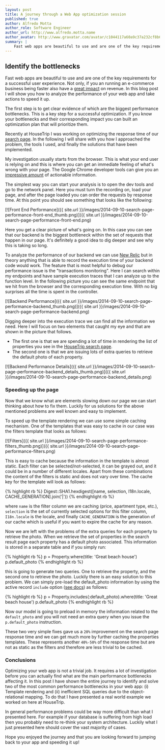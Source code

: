 ```yaml
---
layout: post
title: A journey through a Web App optimization session
published: true
author: Alfredo Motta
author_role: Software Engineer
author_url: http://www.alfredo.motta.name
author_avatar: http://www.gravatar.com/avatar/c1044117a60a9c37a232cf8b6e2c87a8.png
summary: |
    Fast web apps are beautiful to use and are one of the key requirements for a successful user experience. In this blog post I will show you how to analyze the performance of your web app and take actions to speed it up.
---
```


## Identify the bottlenecks
Fast web apps are beautiful to use and are one of the key requirements for a successful user experience. Not only, if you an running an e-commerce business being faster also have a [great impact](http://link.springer.com/article/10.1007%2Fs10618-008-0114-1) on revenue.  In this blog post I will show you how to analyze the performance of your web app and take actions to speed it up. 

The first step is to get clear evidence of which are the biggest performance bottlenecks. This is a key step for a successful optimization. If you know your bottlenecks and their corresponding impact you can built an optimization plan that will prioritize them. 

Recently at HouseTrip I was working on optimizing the response time of our [search page](housetrip.com/en/search-holiday-apartments/london). In the following I will share with you how I approached the problem, the tools I used, and finally the solutions that have been implemented.

My investigation usually starts from the browser. This is what your end user is relying on and this is where you can get an immediate feeling of what's wrong with your page. The Google Chrome developer tools can give you an [impressive amount](https://developer.chrome.com/devtools/docs/timeline) of actionable information.

The simplest way you can start your analysis is to open the dev tools and go to the network panel. Here you must turn the recording on, load your page, and after the page loaded you can order the requests by response time. At this point you should see something that looks like the following:

[![Front End Performance]({{ site.url }}/images/2014-09-10-search-page-performance-front-end_thumb.png)]({{ site.url }}/images/2014-09-10-search-page-performance-front-end.png)

Here you get a clear picture of what's going on. In this case you can see that our backend is the biggest bottleneck within the set of requests that happen in our page. It's definitely a good idea to dig deeper and see why this is taking so long.

To analyze the performance of our backend we can use [New Relic](http://newrelic.com/) but in theory anything that is able to record the execution time of your backend code would work. The feature that is most helpful to debug our performance issue is the "transactions monitoring". Here I can search within my endpoints and have sample execution traces that I can analyze up to the function level. In the following picture you can see the same endpoint that we hit from the browser and the corresponding execution time. With no big surprises all the time is spent in the controller.

[![Backend Performance]({{ site.url }}/images/2014-09-10-search-page-performance-backend_thumb.png)]({{ site.url }}/images/2014-09-10-search-page-performance-backend.png)

Digging deeper into the execution trace we can find all the information we need. Here I will focus on two elements that caught my eye and that are shown in the picture that follows. 

* The first one is that we are spending a lot of time in rendering the list of properties you see in the [HouseTrip search page](http://www.housetrip.com/en/search-holiday-apartments/london). 
* The second one is that we are issuing lots of extra queries to retrieve the default photo of each property. 

[![Backend Performance Details]({{ site.url }}/images/2014-09-10-search-page-performance-backend_details_thumb.png)]({{ site.url }}/images/2014-09-10-search-page-performance-backend_details.png)


### Speeding up the page

Now that we know what are elements slowing down our page we can start thinking about how to fix them. Luckily for us solutions for the above mentioned problems are well known and easy to implement.

To speed up the template rendering we can use some simple caching mechanism. One of the templates that was easy to cache in our case was the filters template that looks as follows:

[![Filters]({{ site.url }}/images/2014-09-10-search-page-performance-filters_thumb.png)]({{ site.url }}/images/2014-09-10-search-page-performance-filters.png)

This is easy to cache because the information in the template is almost static. Each filter can be selected/not-selected, it can be grayed out, and it could be in a number of different locales. Apart from these combinations the content of the filters is static and does not vary over time. The cache key for the template will look as follows:

{% highlight rb %}
Digest::SHA1.hexdigest([name, selection, I18n.locale, CACHE_GENERATION].join('|'))
{% endhighlight rb %}

where `name` is the filter column we are caching (price, apartment type, etc.), `selection` is the set of currently selected options for this filter column, `I18n.locale` is the locale, and finally `CACHE_GENERATION` is the generation of our cache which is useful if you want to expire the cache for any reason. 

Now we are left with the problems of the extra queries for each property to retrieve the photo. When we retrieve the set of properties in the search result page each property has a default photo associated. This information is stored in a separate table and if you simply run:

{% highlight rb %} 
p = Property.where(title: 'Great beach house')
p.default_photo
{% endhighlight rb %}

this is going to generate two queries. One to retrieve the property, and the second one to retrieve the photo. Luckily there is an easy solution to this problem. We can simply pre-load the default_photo information by using the active record `include` option ([see docs](http://api.rubyonrails.org/classes/ActiveRecord/QueryMethods.html#method-i-includes)) as follows:

{% highlight rb %}
p = Property.includes(:default_photo).where(title: 'Great beach house')
p.default_photo
{% endhighlight rb %}

Now our model is going to preload in memory the information related to the `default_photo` and you will not need an extra query when you issue the `p.default_photo` instruction.

These two very simple fixes gave us a `20%` improvement on the search page response time and we can get much more by further caching the properties templates. These represents another `40%-50%` of the response time but are not as static as the filters and therefore are less trivial to be cached. 

### Conclusions

Optimizing your web app is not a trivial job. It requires a lot of investigation before you can actually find what are the main performance bottlenecks affecting it. In this post I have shown the entire journey to identify and solve two of the most common performance bottlenecks in your web app: (i) Template rendering and (ii) inefficient SQL queries due to the object-relational mapping. To do that I have presented a real world example we worked on here at HouseTrip.

In general performance problems could be way more difficult than what I presented here. For example if your database is suffering from high load then you probably need to re-think your system architecture. Luckily what I just presented here should cover the vast majority of cases.

Hope you enjoyed the journey and that you are looking forward to jumping back to your app and speeding it up!
